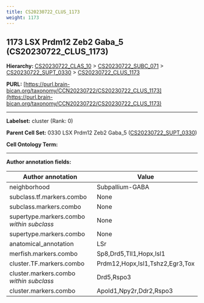 ```yaml
---
title: CS20230722_CLUS_1173
weight: 1173
---
```

## 1173 LSX Prdm12 Zeb2 Gaba_5 (CS20230722_CLUS_1173)
<b>Hierarchy: </b>
[CS20230722_CLAS_10](../CS20230722_CLAS_10) >
[CS20230722_SUBC_071](../CS20230722_SUBC_071) >
[CS20230722_SUPT_0330](../CS20230722_SUPT_0330) >
[CS20230722_CLUS_1173](../CS20230722_CLUS_1173)

**PURL:** [https://purl.brain-bican.org/taxonomy/CCN20230722/CS20230722_CLUS_1173](https://purl.brain-bican.org/taxonomy/CCN20230722/CS20230722_CLUS_1173)

---


**Labelset:** cluster (Rank: 0)

**Parent Cell Set:** 0330 LSX Prdm12 Zeb2 Gaba_5 ([CS20230722_SUPT_0330](../CS20230722_SUPT_0330))



**Cell Ontology Term:** 

[MARKER GENES.]: #


---

[TRANSFERRED ANNOTATIONS.]: #


[AUTHOR ANNOTATION FIELDS.]: #


**Author annotation fields:**

| Author annotation | Value |
|-------------------|-------|
|neighborhood|Subpallium-GABA|
|subclass.tf.markers.combo|None|
|subclass.markers.combo|None|
|supertype.markers.combo _within subclass_|None|
|supertype.markers.combo|None|
|anatomical_annotation|LSr|
|merfish.markers.combo|Sp8,Drd5,Tll1,Hopx,Isl1|
|cluster.TF.markers.combo|Prdm12,Hopx,Isl1,Tshz2,Egr3,Tox|
|cluster.markers.combo _within subclass_|Drd5,Rspo3|
|cluster.markers.combo|Apold1,Npy2r,Ddr2,Rspo3|
